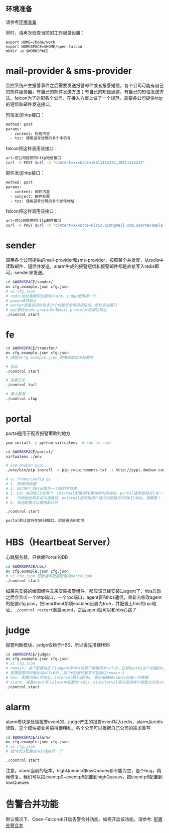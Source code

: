 ## 环境准备

请参考[环境准备](./prepare.md)

同时，请再次检查当前的工作目录设置：

	export HOME=/home/work
	export WORKSPACE=$HOME/open-falcon
	mkdir -p $WORKSPACE

# mail-provider & sms-provider

监控系统产生报警事件之后需要发送报警邮件或者报警短信，各个公司可能有自己的邮件服务器，有自己的邮件发送方法；有自己的短信通道，有自己的短信发送方法。falcon为了适配各个公司，在接入方案上做了一个规范，需要各公司提供http的短信和邮件发送接口。

短信发送http接口：

```bash
method: post
params:
  - content: 短信内容
  - tos: 使用逗号分隔的多个手机号
```

falcon将这样调用该接口：

```bash
url=您公司提供的http短信接口
curl -X POST $url -d "content=xxx&tos=18611112222,18611112223"
```

邮件发送http接口：

```bash
method: post
params:
  - content: 邮件内容
  - subject: 邮件标题
  - tos: 使用逗号分隔的多个邮件地址
```

falcon将这样调用该接口：

```bash
url=您公司提供的http邮件接口
curl -X POST $url -d "content=xxx&tos=ulric.qin@gmail.com,user@example.com&subject=xxx"
```

# sender

调用各个公司提供的mail-provider和sms-provider，按照某个并发度，从redis中读取邮件、短信并发送，alarm生成的报警短信和报警邮件都是直接写入redis即可，sender来发送。

```bash
cd $WORKSPACE/sender/
mv cfg.example.json cfg.json
# vi cfg.json
# redis地址需要和后面的alarm、judge使用同一个
# queue维持默认
# worker是最多同时有多少个线程玩命得调用短信、邮件发送接口
# api要给出sms-provider和mail-provider的接口地址
./control start
```

# fe

```bash
cd $WORKSPACE/transfer/
mv cfg.example.json cfg.json
# 请基于cfg.example.json 酌情修改相关配置项

# 启动
./control start

# 查看日志
./control tail

# 停止服务
./control stop

```
# portal

portal是用于配置报警策略的地方

```bash
yum install -y python-virtualenv  # run as root

cd $WORKSPACE/portal/
virtualenv ./env

# use douban pypi
./env/bin/pip install -r pip_requirements.txt -i http://pypi.douban.com/simple

# vi frame/config.py
# 1. 修改DB配置
# 2. SECRET_KEY设置为一个随机字符串
# 3. UIC_ADDRESS有两个，internal配置为FE模块的内网地址，portal通常是和UIC在一个网段的，
#    内网地址相互访问速度快。external是终端用户通过浏览器访问的UIC地址，很重要！
# 4. 其他配置可以使用默认的

./control start

portal默认监听在5050端口，浏览器访问即可
```

# HBS（Heartbeat Server）
心跳服务器，只依赖Portal的DB

```bash
cd $WORKSPACE/hbs/
mv cfg.example.json cfg.json
# vi cfg.json 把数据库配置配置为portal的db
./control start
```

如果先安装的绘图组件又来安装报警组件，那应该已经安装过agent了，hbs启动之后会监听一个http端口，一个rpc端口，agent要和hbs通信，重新去修改agent的配置cfg.json，把heartbeat那项enabled设置为true，并配置上hbs的rpc地址，`./control restart`重启agent，之后agent就可以和hbs心跳了

# judge
报警判断模块，judge依赖于HBS，所以得先搭建HBS

```bash
cd $WORKSPACE/judge/
mv cfg.example.json cfg.json
# vi cfg.json
# remain: 这个配置指定了judge内存中针对某个数据存多少个点，比如host01这个机器的cpu.idle的值在内存中最多存多少个，
# 配置报警的时候比如all(#3)，这个#后面的数字不能超过remain-1
# hbs: 配置为hbs的地址，interval默认是60s，表示每隔60s从hbs拉取一次策略
# alarm: 报警event写入alarm中配置的redis，minInterval表示连续两个报警之间至少相隔的秒数，维持默认即可
./control start
```

# alarm
alarm模块是处理报警event的，judge产生的报警event写入redis，alarm从redis读取，这个模块被业务搞得很糟乱，各个公司可以根据自己公司的需求重写

```bash
cd $WORKSPACE/alarm/
mv cfg.example.json cfg.json
# vi cfg.json
# 把redis配置成与judge同一个

./control start
```

注意，alarm当前的版本，highQueues和lowQueues都不能为空，是个bug，稍候修复。我们可以把event:p0~event:p5配置到highQueues，把event:p6配置到lowQueues

# 告警合并功能
默认情况下，Open-Falcon未开启告警合并功能。如需开启该功能，请参考: [配置告警合并](./links.md)
